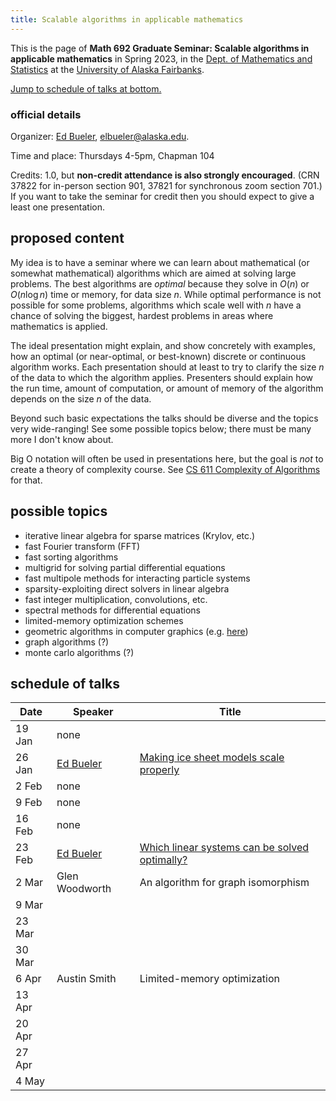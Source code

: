 ```yaml
---
title: Scalable algorithms in applicable mathematics
---
```


This is the page of **Math 692 Graduate Seminar: Scalable algorithms in applicable mathematics** in Spring 2023, in the [Dept. of Mathematics and Statistics](http://www.uaf.edu/dms/) at the [University of Alaska Fairbanks](http://www.uaf.edu/).

[Jump to schedule of talks at bottom.](#schedule)

### official details

Organizer: [Ed Bueler](http://bueler.github.io/), [elbueler@alaska.edu](mailto:elbueler@alaska.edu).

Time and place: Thursdays 4-5pm, Chapman 104

Credits: 1.0, but **non-credit attendance is also strongly encouraged**.  (CRN 37822 for in-person section 901, 37821 for synchronous zoom section 701.)  If you want to take the seminar for credit then you should expect to give a least one presentation.

## proposed content

My idea is to have a seminar where we can learn about mathematical (or somewhat mathematical) algorithms which are aimed at solving large problems.  The best algorithms are *optimal* because they solve in $O(n)$ or $O(n\log n)$ time or memory, for data size $n$.  While optimal performance is not possible for some problems, algorithms which scale well with $n$ have a chance of solving the biggest, hardest problems in areas where mathematics is applied.

The ideal presentation might explain, and show concretely with examples, how an optimal (or near-optimal, or best-known) discrete or continuous algorithm works.  Each presentation should at least to try to clarify the size $n$ of the data to which the algorithm applies.  Presenters should explain how the run time, amount of computation, or amount of memory of the algorithm depends on the size $n$ of the data.

Beyond such basic expectations the talks should be diverse and the topics very wide-ranging!  See some possible topics below; there must be many more I don't know about.

Big O notation will often be used in presentations here, but the goal is *not* to create a theory of complexity course.  See [CS 611 Complexity of Algorithms](https://catalog.uaf.edu/courses/cs/) for that.

## possible topics

  * iterative linear algebra for sparse matrices (Krylov, etc.)
  * fast Fourier transform (FFT)
  * fast sorting algorithms
  * multigrid for solving partial differential equations
  * fast multipole methods for interacting particle systems
  * sparsity-exploiting direct solvers in linear algebra
  * fast integer multiplication, convolutions, etc.
  * spectral methods for differential equations
  * limited-memory optimization schemes
  * geometric algorithms in computer graphics (e.g. [here](https://www.cs.princeton.edu/courses/archive/fall04/cos226/lectures/geometry.4up.pdf))
  * graph algorithms (?)
  * monte carlo algorithms (?)

## <a id="schedule"></a> schedule of talks

| Date   | Speaker         | Title  |
|--------|-----------------|--------|
| 19 Jan | none            |        |
| 26 Jan | [Ed Bueler](https://bueler.github.io/) | [Making ice sheet models scale properly](slides/bueler-oxfordmg2023.pdf) |
| 2 Feb  | none            |        |
| 9 Feb  | none            |        |
| 16 Feb | none            |        |
| 23 Feb | [Ed Bueler](https://bueler.github.io/) | [Which linear systems can be solved optimally?](slides/bueler-optimal-linear.pdf) |
| 2 Mar  | Glen Woodworth  | An algorithm for graph isomorphism |
| 9 Mar  |                 |        |
| 23 Mar |                 |        |
| 30 Mar |                 |        |
| 6 Apr  | Austin Smith    | Limited-memory optimization |
| 13 Apr |                 |        |
| 20 Apr |                 |        |
| 27 Apr |                 |        |
| 4 May  |                 |        |
